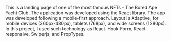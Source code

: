 This is a landing page of one of the most famous NFTs - The Bored Ape Yacht Club. 
The application was developed using the React library.
The app was developed following a mobile-first approach. Layout is Adaptive, for mobile devices (360px-480px), tablets (768px), and wide screens (1280px).
In this project, I used such technology as React-Hook-Form, React-responsive, Swiperjs, and PropTypes.
